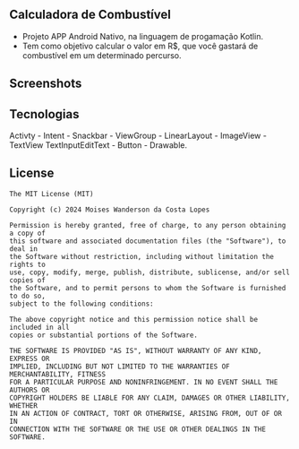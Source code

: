 ## Calculadora de Combustível 
- Projeto APP Android Nativo, na linguagem de progamação Kotlin.
- Tem como objetivo calcular o valor em R$, que você gastará de combustível em um determinado percurso.

## Screenshots



## Tecnologias
Activty - Intent - Snackbar - ViewGroup - LinearLayout - ImageView - TextView
TextInputEditText - Button - Drawable.


## License
```
The MIT License (MIT)

Copyright (c) 2024 Moises Wanderson da Costa Lopes

Permission is hereby granted, free of charge, to any person obtaining a copy of
this software and associated documentation files (the "Software"), to deal in
the Software without restriction, including without limitation the rights to
use, copy, modify, merge, publish, distribute, sublicense, and/or sell copies of
the Software, and to permit persons to whom the Software is furnished to do so,
subject to the following conditions:

The above copyright notice and this permission notice shall be included in all
copies or substantial portions of the Software.

THE SOFTWARE IS PROVIDED "AS IS", WITHOUT WARRANTY OF ANY KIND, EXPRESS OR
IMPLIED, INCLUDING BUT NOT LIMITED TO THE WARRANTIES OF MERCHANTABILITY, FITNESS
FOR A PARTICULAR PURPOSE AND NONINFRINGEMENT. IN NO EVENT SHALL THE AUTHORS OR
COPYRIGHT HOLDERS BE LIABLE FOR ANY CLAIM, DAMAGES OR OTHER LIABILITY, WHETHER
IN AN ACTION OF CONTRACT, TORT OR OTHERWISE, ARISING FROM, OUT OF OR IN
CONNECTION WITH THE SOFTWARE OR THE USE OR OTHER DEALINGS IN THE SOFTWARE.
```
